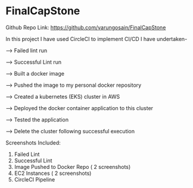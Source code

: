 # FinalCapStone

Github Repo Link:  https://github.com/varungosain/FinalCapStone

In this project I have used CircleCI to implement CI/CD I have undertaken-

--> Failed lint run

--> Successful Lint run

--> Built a docker image

--> Pushed the image to my personal docker repository

--> Created a kubernetes (EKS) cluster in AWS

--> Deployed the docker container application to this cluster

--> Tested the application

--> Delete the cluster following successful execution

Screenshots Included: 

1) Failed Lint 
2) Successful Lint 
3) Image Pushed to Docker Repo ( 2 screenshots)
4) EC2 Instances ( 2 screenshots)
5) CircleCI Pipeline
